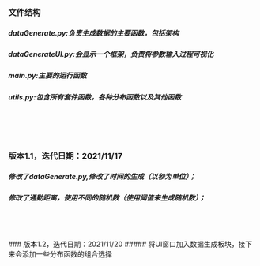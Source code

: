 ### 文件结构
##### dataGenerate.py:负责生成数据的主要函数，包括架构
##### dataGenerateUI.py:会显示一个框架，负责将参数输入过程可视化
##### main.py:主要的运行函数
##### utils.py:包含所有套件函数，各种分布函数以及其他函数
<br/>

<br/>

<br/>

### 版本1.1，迭代日期：2021/11/17
##### 修改了dataGenerate.py,修改了时间的生成（以秒为单位）；
##### 修改了通勤距离，使用不同的随机数（使用阈值来生成随机数）；

<br/>

<br/>

<br/>
### 版本1.2，迭代日期：2021/11/20
##### 将UI窗口加入数据生成板块，接下来会添加一些分布函数的组合选择





